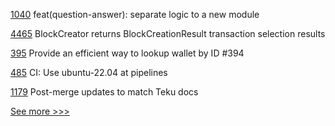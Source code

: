 
[1040](https://github.com/hyperledger/aries-framework-javascript/pull/1040) feat(question-answer): separate logic to a new module

[4465](https://github.com/hyperledger/besu/pull/4465) BlockCreator returns BlockCreationResult transaction selection results

[395](https://github.com/hyperledger-labs/fabric-token-sdk/pull/395) Provide an efficient way to lookup wallet by ID #394

[485](https://github.com/hyperledger/fabric-gateway/pull/485) CI: Use ubuntu-22.04 at pipelines

[1179](https://github.com/hyperledger/besu-docs/pull/1179) Post-merge updates to match Teku docs


[See more >>>](https://start-here.hyperledger.org/pull-requests)
